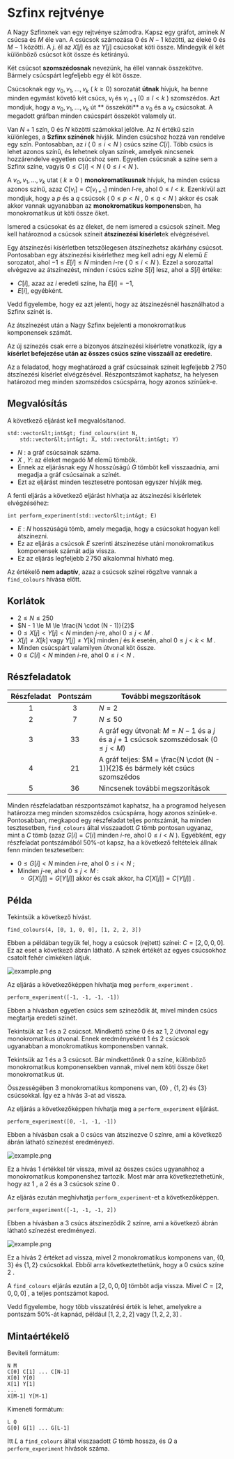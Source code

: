 # Szfinx rejtvénye

A Nagy Szfinxnek van egy rejtvénye számodra. 
Kapsz egy gráfot, aminek $N$ csúcsa és $M$ éle van.
A csúcsok számozása $0$ és $N - 1$ közötti, az éleké  $0$ és $M-1$ közötti.
A $j$. él az $X[j]$ és az $Y[j]$ csúcsokat köti össze.
Mindegyik él két különböző csúcsot köt össze és kétirányú.

Két csúcsot **szomszédosnak** nevezünk, ha éllel vannak összekötve.
Bármely csúcspárt legfeljebb egy él köt össze.

Csúcsoknak egy $v_0, v_1, \ldots, v_k$ ( $k \ge 0$) sorozatát
 **útnak** hívjuk, ha benne minden egymást követő két csúcs, $v_l$ és $v_{l+1}$
 ($0 \le l \lt k$ ) szomszédos.
Azt mondjuk, hogy a $v_0, v_1, \ldots, v_k$ út ** összeköti** a $v_0$ és a $v_k$ csúcsokat.
A megadott gráfban minden csúcspárt összeköt valamely út.

Van $N + 1$ szín, $0$ és $N$ közötti számokkal jelölve.
Az $N$ értékű szín különleges, a **Szfinx színének** hívják.
Minden csúcshoz hozzá van rendelve egy szín.
Pontosabban, az $i$ ( $0 \le i \lt N$ ) csúcs színe $C[i]$.
Több csúcs is lehet azonos színű, és lehetnek olyan színek, amelyek nincsenek hozzárendelve egyetlen csúcshoz sem.
Egyetlen csúcsnak a színe sem a Szfinx színe, vagyis $0 \le C[i] \lt N$ ( $0 \le i \lt N$ ).

A $v_0, v_1, \ldots, v_k$  utat ( $k \ge 0$ )
 **monokromatikusnak** hívjuk, ha minden csúcsa azonos színű,
 azaz $C[v_l] = C[v_{l+1}]$ minden $l$-re, ahol $0 \le l \lt k$.
Ezenkívül azt mondjuk, hogy a $p$ és a $q$ csúcsok ( $0 \le p \lt N$ , $0 \le q \lt N$ )  akkor és csak akkor vannak ugyanabban az **monokromatikus komponens**ben, ha monokromatikus út köti össze őket.

Ismered a csúcsokat és az éleket, de nem ismered a csúcsok színeit.
Meg kell határoznod a csúcsok színeit  **átszínezési kísérlet**ek elvégzésével.

Egy átszínezési kísérletben  tetszőlegesen átszínezhetsz akárhány csúcsot.
Pontosabban egy átszínezési kísérlethez meg kell adni egy $N$ elemű $E$ sorozatot, 
 ahol  $-1 \leq E[i] \leq N$ minden $i$-re ( $0 \le i \lt N$ ).
Ezzel a sorozattal elvégezve az átszínezést, minden $i$ csúcs színe 
$S[i]$ lesz, ahol a $S[i]$ értéke:
* $C[i]$, azaz az $i$ eredeti színe, ha $E[i] = -1$,
* $E[i]$, egyébként.

Vedd figyelembe, hogy ez azt jelenti, hogy az átszínezésnél használhatod a Szfinx színét is.

Az átszínezést után  a Nagy Szfinx bejelenti a monokromatikus komponensek számát.

Az új színezés csak erre a bizonyos átszínezési kísérletre vonatkozik,
 így **a kísérlet befejezése után az összes csúcs színe visszaáll az eredetire**.

Az a feladatod, hogy meghatározd a gráf csúcsainak színeit
 legfeljebb $2\,750$ átszínezési kísérlet elvégzésével. 
Részpontszámot kaphatsz, ha helyesen határozod meg minden szomszédos csúcspárra,  hogy azonos színűek-e.

## Megvalósítás

A következő eljárást kell megvalósítanod.

```
std::vector&lt;int&gt; find_colours(int N,
    std::vector&lt;int&gt; X, std::vector&lt;int&gt; Y)
```

* $N$ : a gráf csúcsainak száma.
* $X$ , $Y$: az éleket megadó  $M$ elemű tömbök.
* Ennek az eljárásnak egy $N$ hosszúságú $G$ tömböt kell visszaadnia, ami megadja a gráf csúcsainak a színét.
* Ezt az eljárást minden tesztesetre pontosan egyszer hívják meg.

A fenti eljárás a következő eljárást hívhatja az átszínezési kísérletek elvégzéséhez:

```
int perform_experiment(std::vector&lt;int&gt; E)
```

* $E$ : $N$ hosszúságú tömb, amely megadja, hogy a csúcsokat hogyan kell átszínezni.
* Ez az eljárás a csúcsok $E$ szerinti átszínezése utáni monokromatikus komponensek számát adja vissza.
* Ez az eljárás legfeljebb $2\,750$ alkalommal hívható meg.

Az értékelő **nem adaptív**, azaz a csúcsok színei rögzítve vannak a `find_colours` hívása előtt.

## Korlátok

* $2 \le N \le 250$
* $N - 1 \le M \le \frac{N \cdot (N - 1)}{2}$
* $0 \le X[j] \lt Y[j] \lt N$ minden $j$-re, ahol $0 \le j \lt M$ .
* $X[j] \neq X[k]$ vagy $Y[j] \neq Y[k]$
   minden $j$ és $k$ esetén, ahol $0 \le j \lt k \lt M$ .
* Minden csúcspárt valamilyen útvonal köt össze.
* $0 \le C[i] \lt N$ minden $i$-re, ahol $0 \le i \lt N$ .

## Részfeladatok

| Részfeladat | Pontszám | További megszorítások |
| :-----: | :----: | ----------------------- |
| 1 | $3$ | $N = 2$
| 2 | $7$ | $N \le 50$
| 3 | $33$ | A gráf egy útvonal: $M = N - 1$ és a $j$ és a $j+1$ csúcsok szomszédosak ($0 \leq j < M$)
| 4 | $21$ | A gráf teljes: $M = \frac{N \cdot (N - 1)}{2}$ és bármely két csúcs szomszédos
| 5 | $36$ | Nincsenek további megszorítások

Minden részfeladatban részpontszámot kaphatsz, ha a programod helyesen határozza meg
 minden szomszédos csúcspárra, hogy azonos színűek-e.
Pontosabban, megkapod egy részfeladat teljes pontszámát, ha minden tesztesetben,
 `find_colours` által visszaadott $G$ tömb pontosan ugyanaz, mint a $C$ tömb
 (azaz $G[i] = C[i]$ minden $i$-re, ahol $0 \le i \lt N$ ).
Egyébként,  egy részfeladat pontszámából $50\%$-ot kapsz, ha a következő feltételek állnak fenn minden tesztesetben:
* $0 \le G[i] \lt N$
   minden $i$-re, ahol $0 \le i \lt N$ ;
* Minden $j$-re, ahol $0 \le j \lt M$ :
  * $G[X[j]] = G[Y[j]]$ akkor és csak akkor, ha $C[X[j]] = C[Y[j]]$ .

## Példa

Tekintsük a következő hívást.

```
find_colours(4, [0, 1, 0, 0], [1, 2, 2, 3])
```

Ebben a példában tegyük fel, hogy a csúcsok (rejtett) színei: $C = [2, 0, 0, 0]$.
Ez az eset a következő ábrán látható.
A színek értékét az egyes csúcsokhoz csatolt fehér címkéken látjuk.

![example.png](sphinx_example.png "230")

Az eljárás a következőképpen hívhatja meg `perform_experiment` .

```
perform_experiment([-1, -1, -1, -1])
```

Ebben a hívásban egyetlen csúcs sem színeződik át, mivel minden csúcs megtartja eredeti színét.

Tekintsük az $1$ és a $2$ csúcsot.
Mindkettő színe $0$ és az $1, 2$ útvonal egy monokromatikus útvonal.
Ennek eredményeként $1$ és $2$ csúcsok ugyanabban a monokromatikus komponensben vannak.

Tekintsük az $1$ és a $3$ csúcsot. Bár mindkettőnek $0$ a színe,
 különböző monokromatikus komponensekben vannak, mivel nem köti össze őket monokromatikus út.

Összességében $3$ monokromatikus komponens van,
 $\{0\}$ , $\{1, 2\}$ és $\{3\}$ csúcsokkal.
Így ez a hívás $3$-at ad vissza.

Az eljárás a következőképpen hívhatja meg a `perform_experiment` eljárást.

```
perform_experiment([0, -1, -1, -1])
```

Ebben a hívásban csak a $0$ csúcs van átszínezve $0$ színre,
 ami a következő ábrán látható színezést eredményezi.

![example.png](sphinx_order1.png "230")

Ez a hívás $1$ értékkel tér vissza, mivel az összes csúcs ugyanahhoz a monokromatikus komponenshez tartozik.
Most már arra következtethetünk, hogy az $1$ , a $2$ és a $3$ csúcsok színe $0$ .

Az eljárás ezután meghívhatja `perform_experiment`-et a következőképpen.

```
perform_experiment([-1, -1, -1, 2])
```

Ebben a hívásban a $3$ csúcs átszíneződik $2$ színre,
 ami a következő ábrán látható színezést eredményezi.

![example.png](sphinx_order2.png "230")

Ez a hívás $2$ értéket ad vissza, mivel $2$ monokromatikus komponens van,
 $\{0, 3\}$ és $\{1, 2\}$ csúcsokkal. 
Ebből arra következtethetünk, hogy a $0$ csúcs színe $2$ .

A `find_colours` eljárás ezután a $[2, 0, 0, 0]$ tömböt adja vissza.
Mivel $C = [2, 0, 0, 0]$ , a teljes pontszámot kapod.

Vedd figyelembe, hogy több visszatérési érték is lehet, amelyekre a pontszám $50\%$-át kapnád, például $[1, 2, 2, 2]$ vagy $[1, 2, 2, 3]$ .

## Mintaértékelő

Beviteli formátum:

```
N M
C[0] C[1] ... C[N-1]
X[0] Y[0]
X[1] Y[1]
...
X[M-1] Y[M-1]
```

Kimeneti formátum:

```
L Q
G[0] G[1] ... G[L-1]
```

Itt $L$ a `find_colours` által visszaadott $G$ tömb hossza,
 és $Q$ a `perform_experiment` hívások száma.